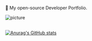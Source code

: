 👻 My open-source Developer Portfolio.

![picture](https://raw.githubusercontent.com/saadeghi/saadeghi/master/dino.gif)
<br />
<br />

[![Anurag's GitHub stats](https://github-readme-stats.vercel.app/api?username=Lucadev1337)](https://github.com/anuraghazra/github-readme-stats)
